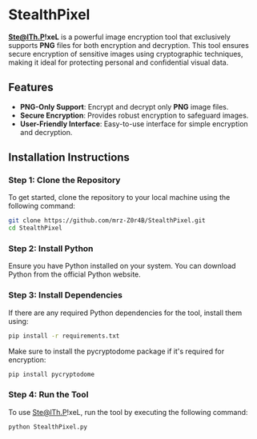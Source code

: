 # StealthPixel

**Ste@lTh.P!xeL** is a powerful image encryption tool that exclusively supports **PNG** files for both encryption and decryption. This tool ensures secure encryption of sensitive images using cryptographic techniques, making it ideal for protecting personal and confidential visual data.

## Features
- **PNG-Only Support**: Encrypt and decrypt only **PNG** image files.
- **Secure Encryption**: Provides robust encryption to safeguard images.
- **User-Friendly Interface**: Easy-to-use interface for simple encryption and decryption.

## Installation Instructions

### Step 1: Clone the Repository
To get started, clone the repository to your local machine using the following command:
```bash
git clone https://github.com/mrz-Z0r4B/StealthPixel.git
cd StealthPixel
```
### Step 2: Install Python
Ensure you have Python installed on your system. You can download Python from the official Python website.

### Step 3: Install Dependencies
If there are any required Python dependencies for the tool, install them using:
```bash
pip install -r requirements.txt
```
Make sure to install the pycryptodome package if it's required for encryption:
```bash
pip install pycryptodome
```

### Step 4: Run the Tool
To use Ste@lTh.P!xeL, run the tool by executing the following command:
```bash
python StealthPixel.py
```
